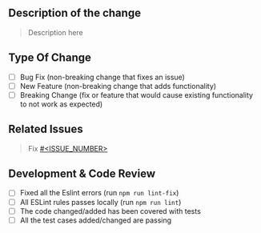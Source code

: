 ## Description of the change

> Description here

## Type Of Change
- [ ] Bug Fix (non-breaking change that fixes an issue)
- [ ] New Feature (non-breaking change that adds functionality)
- [ ] Breaking Change (fix or feature that would cause existing functionality to not work as expected)

## Related Issues

> Fix [#<ISSUE_NUMBER>](<ISSUE_LINK>) 

## Development & Code Review 
- [ ] Fixed all the Eslint errors (run `npm run lint-fix`)
- [ ] All ESLint rules passes locally (run `npm run lint`)
- [ ] The code changed/added has been covered with tests
- [ ] All the test cases added/changed are passing